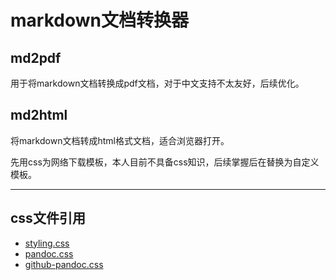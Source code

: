 # markdown文档转换器


## md2pdf


用于将markdown文档转换成pdf文档，对于中文支持不太友好，后续优化。



## md2html


将markdown文档转成html格式文档，适合浏览器打开。

先用css为网络下载模板，本人目前不具备css知识，后续掌握后在替换为自定义模板。



------


## css文件引用

- [styling.css](https://benjam.info/panam/)
- [pandoc.css](https://gist.githubusercontent.com/killercup/5917178/raw/40840de5352083adb2693dc742e9f75dbb18650f/pandoc.css)
- [github-pandoc.css](https://gist.githubusercontent.com/dashed/6714393/raw/ae966d9d0806eb1e24462d88082a0264438adc50/github-pandoc.css)
